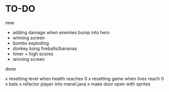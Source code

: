 # TO-DO

new
- adding damage when enemies bump into hero
- winning screen
- bombs exploding
- donkey kong fireballs/bananas
- timer + high scores
- winning screen


done

x resetting level when health reaches 0
x resetting game when lives reach 0
x bats
x refactor player into manel.java
x make door open with sprites